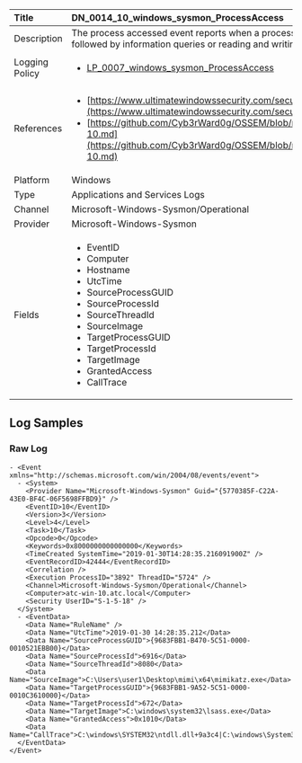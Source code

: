 | Title          | DN_0014_10_windows_sysmon_ProcessAccess       |
|:---------------|:------------------|
| Description    | The process accessed event reports when a process opens another process, an  operation that’s often followed by information queries or reading and writing  the address space of the target process |
| Logging Policy | <ul><li>[LP_0007_windows_sysmon_ProcessAccess](../Logging_Policies/LP_0007_windows_sysmon_ProcessAccess.md)</li></ul> |
| References     | <ul><li>[https://www.ultimatewindowssecurity.com/securitylog/encyclopedia/event.aspx?eventid=90010](https://www.ultimatewindowssecurity.com/securitylog/encyclopedia/event.aspx?eventid=90010)</li><li>[https://github.com/Cyb3rWard0g/OSSEM/blob/master/data_dictionaries/windows/sysmon/event-10.md](https://github.com/Cyb3rWard0g/OSSEM/blob/master/data_dictionaries/windows/sysmon/event-10.md)</li></ul> |
| Platform       | Windows    |
| Type           | Applications and Services Logs        |
| Channel        | Microsoft-Windows-Sysmon/Operational     |
| Provider       | Microsoft-Windows-Sysmon    |
| Fields         | <ul><li>EventID</li><li>Computer</li><li>Hostname</li><li>UtcTime</li><li>SourceProcessGUID</li><li>SourceProcessId</li><li>SourceThreadId</li><li>SourceImage</li><li>TargetProcessGUID</li><li>TargetProcessId</li><li>TargetImage</li><li>GrantedAccess</li><li>CallTrace</li></ul> |


## Log Samples

### Raw Log

```
- <Event xmlns="http://schemas.microsoft.com/win/2004/08/events/event">
  - <System>
    <Provider Name="Microsoft-Windows-Sysmon" Guid="{5770385F-C22A-43E0-BF4C-06F5698FFBD9}" /> 
    <EventID>10</EventID> 
    <Version>3</Version> 
    <Level>4</Level> 
    <Task>10</Task> 
    <Opcode>0</Opcode> 
    <Keywords>0x8000000000000000</Keywords> 
    <TimeCreated SystemTime="2019-01-30T14:28:35.216091900Z" /> 
    <EventRecordID>42444</EventRecordID> 
    <Correlation /> 
    <Execution ProcessID="3892" ThreadID="5724" /> 
    <Channel>Microsoft-Windows-Sysmon/Operational</Channel> 
    <Computer>atc-win-10.atc.local</Computer> 
    <Security UserID="S-1-5-18" /> 
  </System>
  - <EventData>
    <Data Name="RuleName" /> 
    <Data Name="UtcTime">2019-01-30 14:28:35.212</Data> 
    <Data Name="SourceProcessGUID">{9683FBB1-B470-5C51-0000-0010521EBB00}</Data> 
    <Data Name="SourceProcessId">6916</Data> 
    <Data Name="SourceThreadId">8080</Data> 
    <Data Name="SourceImage">C:\Users\user1\Desktop\mimi\x64\mimikatz.exe</Data> 
    <Data Name="TargetProcessGUID">{9683FBB1-9A52-5C51-0000-0010C3610000}</Data> 
    <Data Name="TargetProcessId">672</Data> 
    <Data Name="TargetImage">C:\windows\system32\lsass.exe</Data> 
    <Data Name="GrantedAccess">0x1010</Data> 
    <Data Name="CallTrace">C:\windows\SYSTEM32\ntdll.dll+9a3c4|C:\windows\System32\KERNELBASE.dll+2fd5d|C:\Users\user1\Desktop\mimi\x64\mimikatz.exe+7a906|C:\Users\user1\Desktop\mimi\x64\mimikatz.exe+7ac75|C:\Users\user1\Desktop\mimi\x64\mimikatz.exe+7a82d|C:\Users\user1\Desktop\mimi\x64\mimikatz.exe+4d28c|C:\Users\user1\Desktop\mimi\x64\mimikatz.exe+4d0c4|C:\Users\user1\Desktop\mimi\x64\mimikatz.exe+4cea1|C:\Users\user1\Desktop\mimi\x64\mimikatz.exe+80675|C:\windows\System32\KERNEL32.DLL+13034|C:\windows\SYSTEM32\ntdll.dll+71471</Data> 
  </EventData>
</Event>

```




